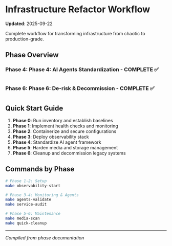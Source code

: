 # Infrastructure Refactor Workflow

**Updated**: 2025-09-22

Complete workflow for transforming infrastructure from chaotic to production-grade.

## Phase Overview

### Phase 4: Phase 4: AI Agents Standardization - COMPLETE ✅

#

### Phase 6: Phase 6: De-risk & Decommission - COMPLETE ✅

#


## Quick Start Guide

1. **Phase 0**: Run inventory and establish baselines
2. **Phase 1**: Implement health checks and monitoring
3. **Phase 2**: Containerize and secure configurations
4. **Phase 3**: Deploy observability stack
5. **Phase 4**: Standardize AI agent framework
6. **Phase 5**: Harden media and storage management
7. **Phase 6**: Cleanup and decommission legacy systems

## Commands by Phase

```bash
# Phase 1-2: Setup
make observability-start

# Phase 3-4: Monitoring & Agents
make agents-validate
make service-audit

# Phase 5-6: Maintenance
make media-scan
make quick-cleanup
```

---
*Compiled from phase documentation*
